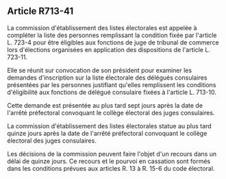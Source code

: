 Article R713-41
----
La commission d'établissement des listes électorales est appelée à compléter la
liste des personnes remplissant la condition fixée par l'article L. 723-4 pour
être éligibles aux fonctions de juge de tribunal de commerce lors d'élections
organisées en application des dispositions de l'article L. 723-11.

Elle se réunit sur convocation de son président pour examiner les demandes
d'inscription sur la liste électorale des délégués consulaires présentées par
les personnes justifiant qu'elles remplissent les conditions d'éligibilité aux
fonctions de délégué consulaire fixées à l'article L. 713-10.

Cette demande est présentée au plus tard sept jours après la date de l'arrêté
préfectoral convoquant le collège électoral des juges consulaires.

La commission d'établissement des listes électorales statue au plus tard quinze
jours après la date de l'arrêté préfectoral convoquant le collège électoral des
juges consulaires.

Les décisions de la commission peuvent faire l'objet d'un recours dans un délai
de quinze jours. Ce recours et le pourvoi en cassation sont formés dans les
conditions prévues aux articles R. 13 à R. 15-6 du code électoral.
